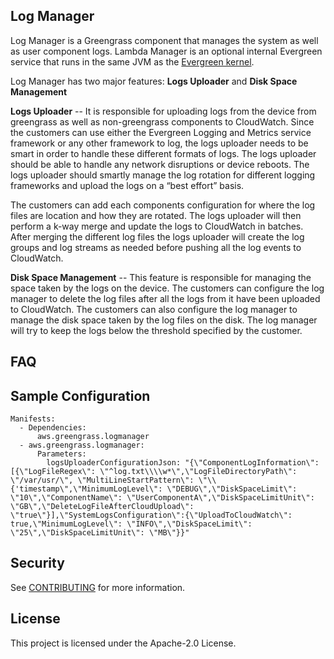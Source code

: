 ## Log Manager

Log Manager is a Greengrass component that manages the system as well as user component logs. 
Lambda Manager is an optional internal Evergreen service that runs in the same JVM as the 
[Evergreen kernel](https://github.com/aws/aws-greengrass-kernel).

Log Manager has two major features: **Logs Uploader** and **Disk Space Management**
  
**Logs Uploader** --
It is responsible for uploading logs from the device from greengrass as well as non-greengrass components to CloudWatch.
Since the customers can use either the Evergreen Logging and Metrics service framework or any other framework to log, the 
logs uploader needs to be smart in order to handle these different formats of logs. 
The logs uploader should be able to handle any network disruptions or device reboots. The logs uploader should smartly
manage the log rotation for different logging frameworks and upload the logs on a “best effort” basis.
 
The customers can add each components configuration for where the log files are location and how they are rotated. The
logs uploader will then perform a k-way merge and update the logs to CloudWatch in batches. After merging the different 
log files the logs uploader will create the log groups and log streams as needed before pushing all the log events to
CloudWatch.

**Disk Space Management** --
This feature is responsible for managing the space taken by the logs on the device. The customers can configure the log manager
to delete the log files after all the logs from it have been uploaded to CloudWatch. The customers can also configure
the log manager to manage the disk space taken by the log files on the disk. The log manager will try to keep the logs below
the threshold specified by the customer.

## FAQ

## Sample Configuration
```
Manifests:
  - Dependencies:
      aws.greengrass.logmanager
  - aws.greengrass.logmanager:
      Parameters:
        logsUploaderConfigurationJson: "{\"ComponentLogInformation\": [{\"LogFileRegex\": \"^log.txt\\\\w*\",\"LogFileDirectoryPath\": \"/var/usr/\", \"MultiLineStartPattern\": \"\\{'timestamp\",\"MinimumLogLevel\": \"DEBUG\",\"DiskSpaceLimit\": \"10\",\"ComponentName\": \"UserComponentA\",\"DiskSpaceLimitUnit\": \"GB\",\"DeleteLogFileAfterCloudUpload\": \"true\"}],\"SystemLogsConfiguration\":{\"UploadToCloudWatch\": true,\"MinimumLogLevel\": \"INFO\",\"DiskSpaceLimit\": \"25\",\"DiskSpaceLimitUnit\": \"MB\"}}"
```

## Security

See [CONTRIBUTING](CONTRIBUTING.md#security-issue-notifications) for more information.

## License

This project is licensed under the Apache-2.0 License.

